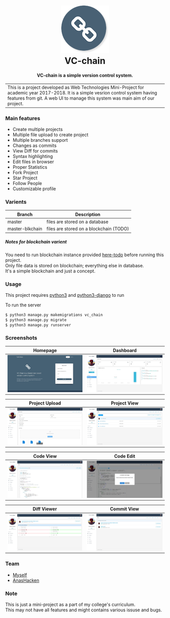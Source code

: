 <h1 align="center">
  <br>
  	<img src="art/art0.png" alt="Markdownify" width="150">
  <br>
  VC-chain
  <br>
</h1>


<h4 align="center">VC-chain is a simple version control system.</h4>

<table>
<tr>
<td>
  This is a project developed as Web Technologies Mini-Project for academic year 2017-2018.
  It is a simple vesrion control system having features from git. A web UI to manage this system was main aim of our project.
</td>
</tr>
</table>

### Main features

* Create multiple projects
* Multiple file upload to create project
* Multiple branches support
* Changes as commits
* View Diff for commits
* Syntax highlighting
* Edit files in browser
* Proper Statistics
* Fork Project
* Star Project
* Follow People
* Customizable profile


### Varients

Branch     			| Description
-------------------	| -----------------------------------------
master     			| files are stored on a database
master-blkchain  	| files are stored on a blockchain (TODO)


##### Notes for blockchain varient
You need to run blockchain instance provided [here-todo](#) before running this project.<br>
Only file data is stored on blockchain; everything else in database.<br>
It's a simple blockchain and just a concept.

### Usage

This project requires [python3](https://www.python.org/) and [python3-django](https://www.djangoproject.com/) to run

To run the server

```
$ python3 manage.py makemigrations vc_chain
$ python3 manage.py migrate
$ python3 manage.py runserver
```

### Screenshots

Homepage | Dashboard
:-------:|:--------:
![](art/art1.jpg)  |  ![](art/art2.jpg)

Project Upload | Project View
:-------------:|:--------------:
![](art/art3.jpg)  |  ![](art/art4.jpg)

Code View | Code Edit
:-------------:|:--------------:
![](art/art5.jpg)  |  ![](art/art6.jpg)

Diff Viewer | Commit View
:-------------:|:--------------:
![](art/art7.jpg)  |  ![](art/art8.jpg)

### Team

* [Myself](https://github.com/ccd97)
* [AnasHacken](https://github.com/AnasHacken)

### Note
This is just a mini-project as a part of my college's curriculum.<br>
This may not have all features and might contains various issuse and bugs.<br>
